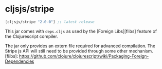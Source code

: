 # cljsjs/stripe
[](dependency)
```clojure
[cljsjs/stripe "2.0-0"] ;; latest release
```
[](/dependency)

This jar comes with `deps.cljs` as used by the [Foreign Libs][flibs] feature
of the Clojurescript compiler.

The jar only provides an extern file required for advanced compilation.
The Stripe js API will still need to be provided through some other mechanism.
[flibs]: https://github.com/clojure/clojurescript/wiki/Packaging-Foreign-Dependencies

